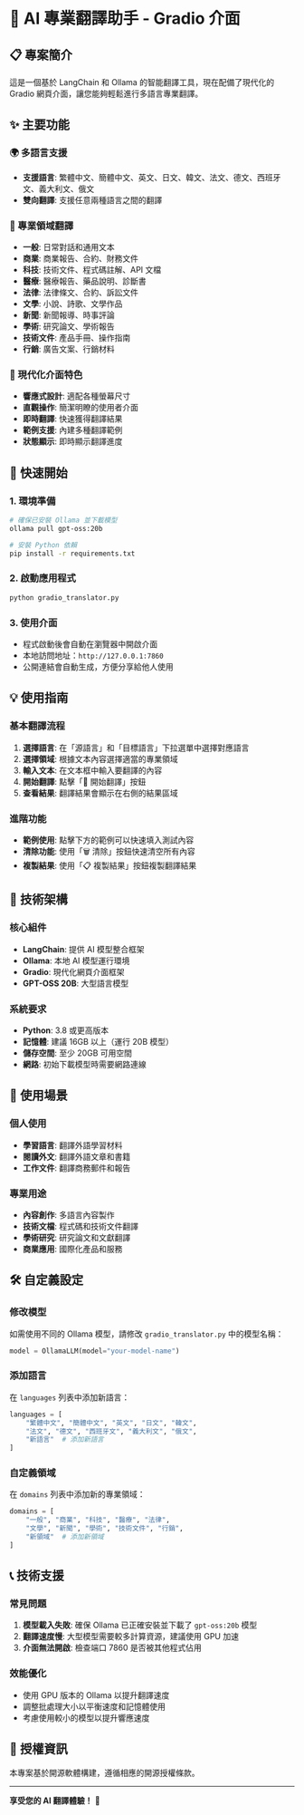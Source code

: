 # 🤖 AI 專業翻譯助手 - Gradio 介面

## 📋 專案簡介

這是一個基於 LangChain 和 Ollama 的智能翻譯工具，現在配備了現代化的 Gradio 網頁介面，讓您能夠輕鬆進行多語言專業翻譯。

## ✨ 主要功能

### 🌍 多語言支援
- **支援語言**: 繁體中文、簡體中文、英文、日文、韓文、法文、德文、西班牙文、義大利文、俄文
- **雙向翻譯**: 支援任意兩種語言之間的翻譯

### 🎯 專業領域翻譯
- **一般**: 日常對話和通用文本
- **商業**: 商業報告、合約、財務文件
- **科技**: 技術文件、程式碼註解、API 文檔
- **醫療**: 醫療報告、藥品說明、診斷書
- **法律**: 法律條文、合約、訴訟文件
- **文學**: 小說、詩歌、文學作品
- **新聞**: 新聞報導、時事評論
- **學術**: 研究論文、學術報告
- **技術文件**: 產品手冊、操作指南
- **行銷**: 廣告文案、行銷材料

### 🎨 現代化介面特色
- **響應式設計**: 適配各種螢幕尺寸
- **直觀操作**: 簡潔明瞭的使用者介面
- **即時翻譯**: 快速獲得翻譯結果
- **範例支援**: 內建多種翻譯範例
- **狀態顯示**: 即時顯示翻譯進度

## 🚀 快速開始

### 1. 環境準備
```bash
# 確保已安裝 Ollama 並下載模型
ollama pull gpt-oss:20b

# 安裝 Python 依賴
pip install -r requirements.txt
```

### 2. 啟動應用程式
```bash
python gradio_translator.py
```

### 3. 使用介面
- 程式啟動後會自動在瀏覽器中開啟介面
- 本地訪問地址：`http://127.0.0.1:7860`
- 公開連結會自動生成，方便分享給他人使用

## 💡 使用指南

### 基本翻譯流程
1. **選擇語言**: 在「源語言」和「目標語言」下拉選單中選擇對應語言
2. **選擇領域**: 根據文本內容選擇適當的專業領域
3. **輸入文本**: 在文本框中輸入要翻譯的內容
4. **開始翻譯**: 點擊「🚀 開始翻譯」按鈕
5. **查看結果**: 翻譯結果會顯示在右側的結果區域

### 進階功能
- **範例使用**: 點擊下方的範例可以快速填入測試內容
- **清除功能**: 使用「🗑️ 清除」按鈕快速清空所有內容
- **複製結果**: 使用「📋 複製結果」按鈕複製翻譯結果

## 🔧 技術架構

### 核心組件
- **LangChain**: 提供 AI 模型整合框架
- **Ollama**: 本地 AI 模型運行環境
- **Gradio**: 現代化網頁介面框架
- **GPT-OSS 20B**: 大型語言模型

### 系統要求
- **Python**: 3.8 或更高版本
- **記憶體**: 建議 16GB 以上（運行 20B 模型）
- **儲存空間**: 至少 20GB 可用空間
- **網路**: 初始下載模型時需要網路連線

## 🎯 使用場景

### 個人使用
- **學習語言**: 翻譯外語學習材料
- **閱讀外文**: 翻譯外語文章和書籍
- **工作文件**: 翻譯商務郵件和報告

### 專業用途
- **內容創作**: 多語言內容製作
- **技術文檔**: 程式碼和技術文件翻譯
- **學術研究**: 研究論文和文獻翻譯
- **商業應用**: 國際化產品和服務

## 🛠️ 自定義設定

### 修改模型
如需使用不同的 Ollama 模型，請修改 `gradio_translator.py` 中的模型名稱：
```python
model = OllamaLLM(model="your-model-name")
```

### 添加語言
在 `languages` 列表中添加新語言：
```python
languages = [
    "繁體中文", "簡體中文", "英文", "日文", "韓文",
    "法文", "德文", "西班牙文", "義大利文", "俄文",
    "新語言"  # 添加新語言
]
```

### 自定義領域
在 `domains` 列表中添加新的專業領域：
```python
domains = [
    "一般", "商業", "科技", "醫療", "法律",
    "文學", "新聞", "學術", "技術文件", "行銷",
    "新領域"  # 添加新領域
]
```

## 📞 技術支援

### 常見問題
1. **模型載入失敗**: 確保 Ollama 已正確安裝並下載了 `gpt-oss:20b` 模型
2. **翻譯速度慢**: 大型模型需要較多計算資源，建議使用 GPU 加速
3. **介面無法開啟**: 檢查端口 7860 是否被其他程式佔用

### 效能優化
- 使用 GPU 版本的 Ollama 以提升翻譯速度
- 調整批處理大小以平衡速度和記憶體使用
- 考慮使用較小的模型以提升響應速度

## 📄 授權資訊

本專案基於開源軟體構建，遵循相應的開源授權條款。

---

**享受您的 AI 翻譯體驗！** 🎉

